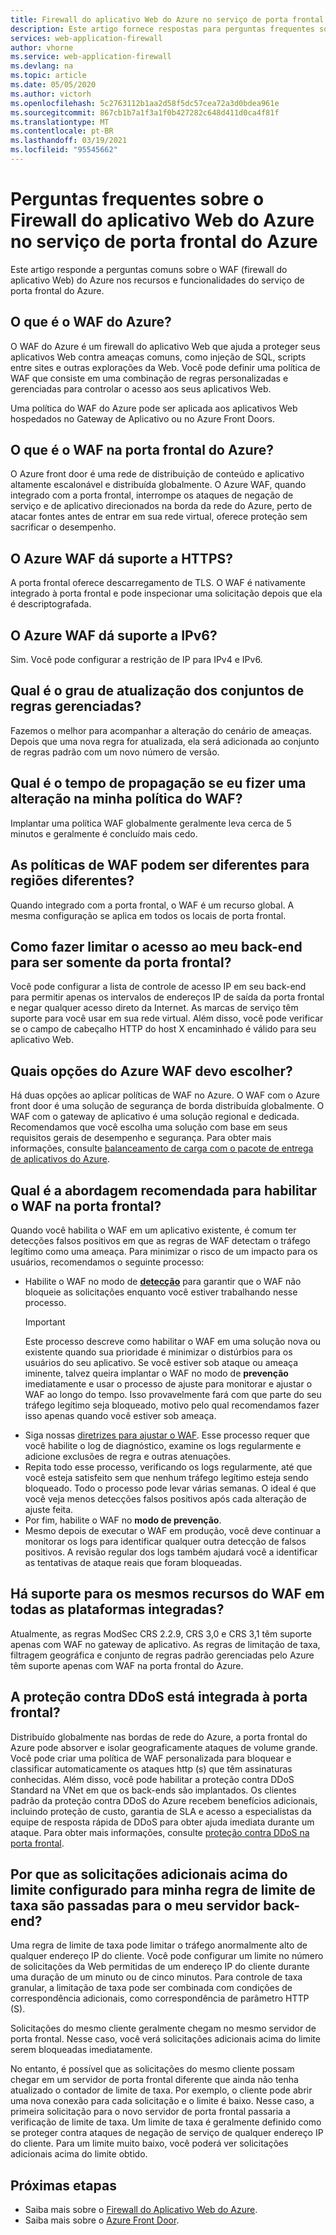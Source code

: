 ```yaml
---
title: Firewall do aplicativo Web do Azure no serviço de porta frontal do Azure-perguntas frequentes
description: Este artigo fornece respostas para perguntas frequentes sobre o Firewall do aplicativo Web na porta frontal do Azure
services: web-application-firewall
author: vhorne
ms.service: web-application-firewall
ms.devlang: na
ms.topic: article
ms.date: 05/05/2020
ms.author: victorh
ms.openlocfilehash: 5c2763112b1aa2d58f5dc57cea72a3d0bdea961e
ms.sourcegitcommit: 867cb1b7a1f3a1f0b427282c648d411d0ca4f81f
ms.translationtype: MT
ms.contentlocale: pt-BR
ms.lasthandoff: 03/19/2021
ms.locfileid: "95545662"
---
```

# <a name="frequently-asked-questions-for-azure-web-application-firewall-on-azure-front-door-service"></a>Perguntas frequentes sobre o Firewall do aplicativo Web do Azure no serviço de porta frontal do Azure

Este artigo responde a perguntas comuns sobre o WAF (firewall do aplicativo Web) do Azure nos recursos e funcionalidades do serviço de porta frontal do Azure. 

## <a name="what-is-azure-waf"></a>O que é o WAF do Azure?

O WAF do Azure é um firewall do aplicativo Web que ajuda a proteger seus aplicativos Web contra ameaças comuns, como injeção de SQL, scripts entre sites e outras explorações da Web. Você pode definir uma política de WAF que consiste em uma combinação de regras personalizadas e gerenciadas para controlar o acesso aos seus aplicativos Web.

Uma política do WAF do Azure pode ser aplicada aos aplicativos Web hospedados no Gateway de Aplicativo ou no Azure Front Doors.

## <a name="what-is-waf-on-azure-front-door"></a>O que é o WAF na porta frontal do Azure? 

O Azure front door é uma rede de distribuição de conteúdo e aplicativo altamente escalonável e distribuída globalmente. O Azure WAF, quando integrado com a porta frontal, interrompe os ataques de negação de serviço e de aplicativo direcionados na borda da rede do Azure, perto de atacar fontes antes de entrar em sua rede virtual, oferece proteção sem sacrificar o desempenho.

## <a name="does-azure-waf-support-https"></a>O Azure WAF dá suporte a HTTPS?

A porta frontal oferece descarregamento de TLS. O WAF é nativamente integrado à porta frontal e pode inspecionar uma solicitação depois que ela é descriptografada.

## <a name="does-azure-waf-support-ipv6"></a>O Azure WAF dá suporte a IPv6?

Sim. Você pode configurar a restrição de IP para IPv4 e IPv6.

## <a name="how-up-to-date-are-the-managed-rule-sets"></a>Qual é o grau de atualização dos conjuntos de regras gerenciadas?

Fazemos o melhor para acompanhar a alteração do cenário de ameaças. Depois que uma nova regra for atualizada, ela será adicionada ao conjunto de regras padrão com um novo número de versão.

## <a name="what-is-the-propagation-time-if-i-make-a-change-to-my-waf-policy"></a>Qual é o tempo de propagação se eu fizer uma alteração na minha política do WAF?

Implantar uma política WAF globalmente geralmente leva cerca de 5 minutos e geralmente é concluído mais cedo.

## <a name="can-waf-policies-be-different-for-different-regions"></a>As políticas de WAF podem ser diferentes para regiões diferentes?

Quando integrado com a porta frontal, o WAF é um recurso global. A mesma configuração se aplica em todos os locais de porta frontal.
 
## <a name="how-do-i-limit-access-to-my-back-end-to-be-from-front-door-only"></a>Como fazer limitar o acesso ao meu back-end para ser somente da porta frontal?

Você pode configurar a lista de controle de acesso IP em seu back-end para permitir apenas os intervalos de endereços IP de saída da porta frontal e negar qualquer acesso direto da Internet. As marcas de serviço têm suporte para você usar em sua rede virtual. Além disso, você pode verificar se o campo de cabeçalho HTTP do host X encaminhado é válido para seu aplicativo Web.

## <a name="which-azure-waf-options-should-i-choose"></a>Quais opções do Azure WAF devo escolher?

Há duas opções ao aplicar políticas de WAF no Azure. O WAF com o Azure front door é uma solução de segurança de borda distribuída globalmente. O WAF com o gateway de aplicativo é uma solução regional e dedicada. Recomendamos que você escolha uma solução com base em seus requisitos gerais de desempenho e segurança. Para obter mais informações, consulte [balanceamento de carga com o pacote de entrega de aplicativos do Azure](../../frontdoor/front-door-lb-with-azure-app-delivery-suite.md).

## <a name="whats-the-recommended-approach-to-enabling-waf-on-front-door"></a>Qual é a abordagem recomendada para habilitar o WAF na porta frontal?

Quando você habilita o WAF em um aplicativo existente, é comum ter detecções falsos positivos em que as regras de WAF detectam o tráfego legítimo como uma ameaça. Para minimizar o risco de um impacto para os usuários, recomendamos o seguinte processo:

* Habilite o WAF no modo de [ **detecção**](./waf-front-door-create-portal.md#change-mode) para garantir que o WAF não bloqueie as solicitações enquanto você estiver trabalhando nesse processo.
  > [!IMPORTANT]
  > Este processo descreve como habilitar o WAF em uma solução nova ou existente quando sua prioridade é minimizar o distúrbios para os usuários do seu aplicativo. Se você estiver sob ataque ou ameaça iminente, talvez queira implantar o WAF no modo de **prevenção** imediatamente e usar o processo de ajuste para monitorar e ajustar o WAF ao longo do tempo. Isso provavelmente fará com que parte do seu tráfego legítimo seja bloqueado, motivo pelo qual recomendamos fazer isso apenas quando você estiver sob ameaça.
* Siga nossas [diretrizes para ajustar o WAF](./waf-front-door-tuning.md). Esse processo requer que você habilite o log de diagnóstico, examine os logs regularmente e adicione exclusões de regra e outras atenuações.
* Repita todo esse processo, verificando os logs regularmente, até que você esteja satisfeito sem que nenhum tráfego legítimo esteja sendo bloqueado. Todo o processo pode levar várias semanas. O ideal é que você veja menos detecções falsos positivos após cada alteração de ajuste feita.
* Por fim, habilite o WAF no **modo de prevenção**.
* Mesmo depois de executar o WAF em produção, você deve continuar a monitorar os logs para identificar qualquer outra detecção de falsos positivos. A revisão regular dos logs também ajudará você a identificar as tentativas de ataque reais que foram bloqueadas.

## <a name="do-you-support-same-waf-features-in-all-integrated-platforms"></a>Há suporte para os mesmos recursos do WAF em todas as plataformas integradas?

Atualmente, as regras ModSec CRS 2.2.9, CRS 3,0 e CRS 3,1 têm suporte apenas com WAF no gateway de aplicativo. As regras de limitação de taxa, filtragem geográfica e conjunto de regras padrão gerenciadas pelo Azure têm suporte apenas com WAF na porta frontal do Azure.

## <a name="is-ddos-protection-integrated-with-front-door"></a>A proteção contra DDoS está integrada à porta frontal? 

Distribuído globalmente nas bordas de rede do Azure, a porta frontal do Azure pode absorver e isolar geograficamente ataques de volume grande. Você pode criar uma política de WAF personalizada para bloquear e classificar automaticamente os ataques http (s) que têm assinaturas conhecidas. Além disso, você pode habilitar a proteção contra DDoS Standard na VNet em que os back-ends são implantados. Os clientes padrão da proteção contra DDoS do Azure recebem benefícios adicionais, incluindo proteção de custo, garantia de SLA e acesso a especialistas da equipe de resposta rápida de DDoS para obter ajuda imediata durante um ataque. Para obter mais informações, consulte [proteção contra DDoS na porta frontal](../../frontdoor/front-door-ddos.md).

## <a name="why-do-additional-requests-above-the-threshold-configured-for-my-rate-limit-rule-get-passed-to-my-backend-server"></a>Por que as solicitações adicionais acima do limite configurado para minha regra de limite de taxa são passadas para o meu servidor back-end?

Uma regra de limite de taxa pode limitar o tráfego anormalmente alto de qualquer endereço IP do cliente. Você pode configurar um limite no número de solicitações da Web permitidas de um endereço IP do cliente durante uma duração de um minuto ou de cinco minutos. Para controle de taxa granular, a limitação de taxa pode ser combinada com condições de correspondência adicionais, como correspondência de parâmetro HTTP (S). 

Solicitações do mesmo cliente geralmente chegam no mesmo servidor de porta frontal. Nesse caso, você verá solicitações adicionais acima do limite serem bloqueadas imediatamente. 

No entanto, é possível que as solicitações do mesmo cliente possam chegar em um servidor de porta frontal diferente que ainda não tenha atualizado o contador de limite de taxa. Por exemplo, o cliente pode abrir uma nova conexão para cada solicitação e o limite é baixo. Nesse caso, a primeira solicitação para o novo servidor de porta frontal passaria a verificação de limite de taxa. Um limite de taxa é geralmente definido como se proteger contra ataques de negação de serviço de qualquer endereço IP do cliente. Para um limite muito baixo, você poderá ver solicitações adicionais acima do limite obtido.

## <a name="next-steps"></a>Próximas etapas

- Saiba mais sobre o [Firewall do Aplicativo Web do Azure](../overview.md).
- Saiba mais sobre o [Azure Front Door](../../frontdoor/front-door-overview.md).